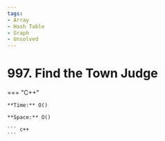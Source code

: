 ```yaml
---
tags:
- Array
- Hash Table
- Graph
- Unsolved
---
```



# 997. Find the Town Judge

=== "C++"

    **Time:** O()

    **Space:** O()

    ``` c++
    ```